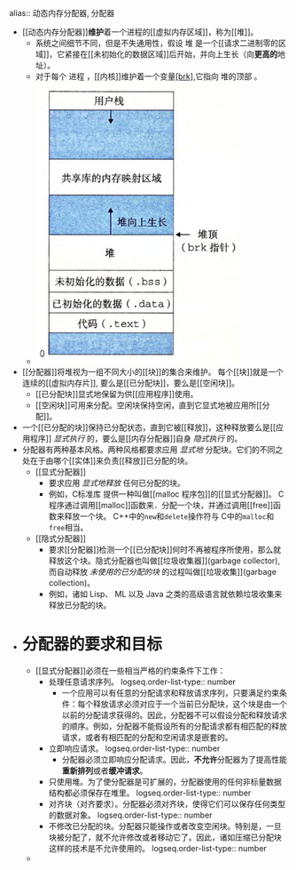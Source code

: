 alias:: 动态内存分配器, 分配器

- [[动态内存分配器]]**维护**着一个进程的[[虚拟内存区域]]，称为[[堆]]。
	- 系统之间细节不同，但是不失通用性，假设 堆 是一个[[请求二进制零的区域]]，它紧接在[[未初始化的数据区域]]后开始，并向上生长（向**更高的**地址）。
	- 对于每个 进程 ，[[内核]]维护着一个变量[[brk]](读做"break"),它指向 堆的顶部 。
	- ![image.png](../assets/image_1702064189044_0.png)
- [[分配器]]将堆视为一组不同大小的[[块]]的集合来维护。
  每个[[块]]就是一个连续的[[虚拟内存片]], 要么是[[已分配块]]，要么是[[空闲块]]。
	- [[已分配块]]显式地保留为供[[应用程序]]使用。
	- [[空闲块]]可用来分配。空闲块保持空闲，直到它显式地被应用所[[分配]]。
- 一个[[已分配的块]]保持已分配状态，直到它被[[释放]]，这种释放要么是[[应用程序]] *显式执行* 的，要么是[[内存分配器]]自身 *隐式执行* 的。
- 分配器有两种基本风格。两种风格都要求应用 *显式地* 分配块。它们的不同之处在于由哪个[[实体]]来负责[[释放]]已分配的块。
	- [[显式分配器]]
		- 要求应用 *显式地释放* 任何已分配的块。
		- 例如，C标准库 提供一种叫做[[malloc 程序包]]的[[显式分配器]]。 C程序通过调用[[malloc]]函数来．分配一个块，并通过调用[[free]]函数来释放一个块。 C++中的`new`和`delete`操作符与 C中的`malloc`和`free`相当。
	- [[隐式分配器]]
		- 要求[[分配器]]检测一个[[已分配块]]何时不再被程序所使用，那么就释放这个块。隐式分配器也叫做[[垃圾收集器]](garbage collector), 而自动释放 *未使用的已分配的块* 的过程叫做[[垃圾收集]](garbage collection)。
		- 例如，诸如 Lisp、 ML 以及 Java 之类的高级语言就依赖垃圾收集来释放已分配的块。
- # 分配器的要求和目标
	- [[显式分配器]]必须在一些相当严格的约束条件下工作：
		- 处理任意请求序列。
		  logseq.order-list-type:: number
			- 一个应用可以有任意的分配请求和释放请求序列，只要满足约束条件：每个释放请求必须对应于一个当前已分配块，这个块是由一个以前的分配请求获得的。因此，分配器不可以假设分配和释放请求的顺序。例如，分配器不能假设所有的分配请求都有相匹配的释放请求，或者有相匹配的分配和空闲请求是嵌套的。
		- 立即响应请求。
		  logseq.order-list-type:: number
			- 分配器必须立即响应分配请求。因此，**不允许**分配器为了提高性能**重新排列**或者**缓冲请求**。
		- 只使用堆。为了使分配器是可扩展的，分配器使用的任何非标量数据结构都必须保存在堆里。
		  logseq.order-list-type:: number
		- 对齐块（对齐要求）。分配器必须对齐块，使得它们可以保存任何类型的数据对象。
		  logseq.order-list-type:: number
		- 不修改已分配的块。分配器只能操作或者改变空闲块。特别是，一旦块被分配了，就不允许修改或者移动它了。因此，诸如压缩已分配块这样的技术是不允许使用的。
		  logseq.order-list-type:: number
	-